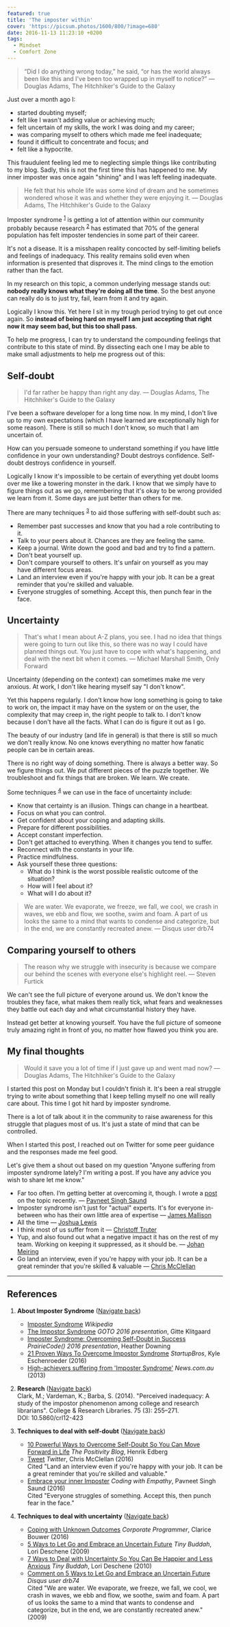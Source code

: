 ```yaml
---
featured: true
title: 'The imposter within'
cover: 'https://picsum.photos/1600/800/?image=680'
date: 2016-11-13 11:23:10 +0200
tags:
  - Mindset
  - Comfort Zone
---
```


> “Did I do anything wrong today,” he said, “or has the world always been like
> this and I've been too wrapped up in myself to notice?” ― Douglas Adams,
> The Hitchhiker's Guide to the Galaxy

Just over a month ago I:

- started doubting myself;
- felt like I wasn't adding value or achieving much;
- felt uncertain of my skills, the work I was doing and my career;
- was comparing myself to others which made me feel inadequate;
- found it difficult to concentrate and focus; and
- felt like a hypocrite.

This fraudulent feeling led me to neglecting simple things like contributing to
my blog. Sadly, this is not the first time this has happened to me. My inner
imposter was once again "shining" and I was left feeling inadequate.

> He felt that his whole life was some kind of dream and he sometimes
> wondered whose it was and whether they were enjoying it.
> ― Douglas Adams, The Hitchhiker's Guide to the Galaxy

Imposter syndrome <sup id="footnote-1">[1](#footnote-1-ref)</sup> is getting
a lot of attention within our community probably because research
<sup id="footnote-2">[2](#footnote-2-ref)</sup> has estimated that 70% of the
general population has felt imposter tendencies in some part of their career.

It's not a disease. It is a misshapen reality concocted by self-limiting beliefs
and feelings of inadequacy. This reality remains solid even when information
is presented that disproves it. The mind clings to the emotion rather than
the fact.

In my research on this topic, a common underlying message stands out:
**nobody really knows what they're doing all the time**. So the best anyone can
really do is to just try, fail, learn from it and try again.

Logically I know this. Yet here I sit in my trough period trying to get out once
again. So **instead of being hard on myself I am just accepting that right now
it may seem bad, but this too shall pass**.

To help me progress, I can try to understand the compounding feelings that
contribute to this state of mind. By dissecting each one I may be able to make
small adjustments to help me progress out of this:

## Self-doubt

> I'd far rather be happy than right any day.
> ― Douglas Adams, The Hitchhiker's Guide to the Galaxy

I've been a software developer for a long time now. In my mind, I don't live up
to my own expectations (which I have learned are exceptionally high for some
reason). There is still so much I don't know, so much that I am uncertain of.

How can you persuade someone to understand something if you have little
confidence in your own understanding? Doubt destroys confidence. Self-doubt
destroys confidence in yourself.

Logically I know it's impossible to be certain of everything yet doubt
looms over me like a towering monster in the dark. I know that we simply have
to figure things out as we go,
remembering that it's okay to be wrong provided we learn from it. Some days
are just better than others for me.

There are many techniques <sup id="footnote-3">[3](#footnote-3-ref)</sup> to aid
those suffering with self-doubt such as:

- Remember past successes and know that you had a role contributing to it.
- Talk to your peers about it. Chances are they are feeling the same.
- Keep a journal. Write down the good and bad and try to find a pattern.
- Don't beat yourself up.
- Don't compare yourself to others. It's unfair on yourself as you may have
  different focus areas.
- Land an interview even if you're happy with your job. It can be a great
  reminder that you're skilled and valuable.
- Everyone struggles of something. Accept this, then punch fear in the face.

## Uncertainty

> That's what I mean about A-Z plans, you see. I had no idea that things were
> going to turn out like this, so there was no way I could have planned things
> out. You just have to cope with what's happening, and deal with the next bit
> when it comes. ― Michael Marshall Smith, Only Forward

Uncertainty (depending on the context) can sometimes make me very anxious.
At work, I don't like hearing myself say "I don't know".

Yet this happens regularly. I don't know how long something is going to take to
work on, the impact it may have on the system or on the user, the complexity
that may creep in, the right people to talk to. I don't know because I don't
have all the facts. What I can do is figure it out as I go.

The beauty of our industry (and life in general) is that there is still so much
we don't really know. No one knows everything no matter how fanatic people can
be in certain areas.

There is no right way of doing something. There is always a better way. So we
figure things out. We put different pieces of the puzzle together. We
troubleshoot and fix things that are broken. We learn. We create.

Some techniques <sup id="footnote-4">[4](#footnote-4-ref)</sup> we
can use in the face of uncertainty include:

- Know that certainty is an illusion. Things can change in a heartbeat.
- Focus on what you can control.
- Get confident about your coping and adapting skills.
- Prepare for different possibilities.
- Accept constant imperfection.
- Don't get attached to everything. When it changes you tend to suffer.
- Reconnect with the constants in your life.
- Practice mindfulness.
- Ask yourself these three questions:
  - What do I think is the worst possible realistic outcome of the situation?
  - How will I feel about it?
  - What will I do about it?

> We are water. We evaporate, we freeze, we fall, we cool, we crash in waves,
> we ebb and flow, we soothe, swim and foam. A part of us looks the same to a
> mind that wants to condense and categorize, but in the end, we are
> constantly recreated anew. ― Disqus user drb74

## Comparing yourself to others

> The reason why we struggle with insecurity is because we compare our behind
> the scenes with everyone else's highlight reel. ― Steven Furtick

We can't see the full picture of everyone around us. We don't know the troubles
they face, what makes them really tick, what fears and weaknesses they
battle out each day and what circumstantial history they have.

Instead get better at knowing yourself. You have the full picture of someone
truly amazing right in front of you, no matter how flawed you think you are.

## My final thoughts

> Would it save you a lot of time if I just gave up and went mad now?
> ― Douglas Adams, The Hitchhiker's Guide to the Galaxy

I started this post on Monday but I couldn't finish it. It's been a real struggle
trying to write about something that I keep telling myself no one will really
care about. This time I got hit hard by imposter syndrome.

There is a lot of talk about it in the community to raise awareness for this
struggle that plagues most of us. It's just a state of mind that can be
controlled.

When I started this post, I reached out on Twitter for some peer guidance and
the responses made me feel good.

Let's give them a shout out based on my question "Anyone suffering from
imposter syndrome lately? I'm writing a post. If you have any advice you wish
to share let me know."

- Far too often. I’m getting better at overcoming it, though. I wrote a
  [post](http://codingwithempathy.com/2016/09/20/embrace-your-inner-imposter/) on
  the topic recently. ― [Pavneet Singh Saund](https://twitter.com/pavsaund/status/795741588144214016)
- Imposter syndrome isn't just for "actual" experts. It's for everyone in-between
  who has their own little area of expertise ― [James Mallison](https://twitter.com/J7mbo/status/795940602357673986)
- All the time ― [Joshua Lewis](https://twitter.com/joshilewis/status/795751736447270913)
- I think most of us suffer from it ― [Christoff Truter](https://twitter.com/cstruter/status/795899354926223360)
- Yup, and also found out what a negative impact it has on the rest of my team.
  Working on keeping it suppressed, as it should be. ― [Johan Meiring](https://twitter.com/johanmeiring/status/795844400798633984)
- Go land an interview, even if you're happy with your job. It can be a great reminder
  that you're skilled & valuable ― [Chris McClellan](https://twitter.com/Rubberduck203/status/795798471727087619)

---

## References

1.  <a id="footnote-1-ref"></a>**About Imposter Syndrome** ([Navigate back](#footnote-1))

    - [Imposter Syndrome](https://en.wikipedia.org/wiki/Impostor_syndrome) _Wikipedia_
    - [The Impostor Syndrome](https://www.youtube.com/watch?v=vLpqq0ljawE)
      _GOTO 2016 presentation_, Gitte Klitgaard
    - [Imposter Syndrome: Overcoming Self-Doubt in Success](https://www.youtube.com/watch?v=Bcth23hSRC0)
      _PrairieCode() 2016 presentation_, Heather Downing
    - [21 Proven Ways To Overcome Impostor Syndrome](http://startupbros.com/21-ways-overcome-impostor-syndrome/)
      _StartupBros_, Kyle Eschenroeder (2016)
    - [High-achievers suffering from 'Imposter Syndrome'](http://www.news.com.au/finance/highachievers-suffering-from-imposter-syndrome/story-e6frfm1i-1226779707766)
      _News.com.au_ (2013)

2.  <a id="footnote-2-ref"></a>**Research** ([Navigate back](#footnote-2))<br/>
    Clark, M.; Vardeman, K.; Barba, S. (2014).
    "Perceived inadequacy: A study of the impostor phenomenon among college and
    research librarians". College & Research Libraries. 75 (3): 255–271.<br/>
    DOI: 10.5860/crl12-423

3.  <a id="footnote-3-ref"></a>**Techniques to deal with self-doubt** ([Navigate back](#footnote-3))<br/>

    - [10 Powerful Ways to Overcome Self-Doubt So You Can Move Forward in Life](http://www.positivityblog.com/index.php/2015/12/16/overcome-self-doubt/)
      _The Positivity Blog_, Henrik Edberg
    - [Tweet](https://twitter.com/Rubberduck203/status/795798471727087619)
      _Twitter_, Chris McClellan (2016)<br/>
      Cited "Land an interview even if you're happy with your job. It can be a great
      reminder that you're skilled and valuable."
    - [Embrace your inner Imposter](http://codingwithempathy.com/2016/09/20/embrace-your-inner-imposter/)
      _Coding with Empathy_, Pavneet Singh Saund (2016)<br/>
      Cited "Everyone struggles of something. Accept this, then punch fear in the face."

4.  <a id="footnote-4-ref"></a>**Techniques to deal with uncertainty** ([Navigate back](#footnote-4))<br/>
    - [Coping with Unknown Outcomes](/blog/coping-with-unknown-outcomes/)
      _Corporate Programmer_, Clarice Bouwer (2016)
    - [5 Ways to Let Go and Embrace an Uncertain Future](http://tinybuddha.com/blog/5-ways-to-let-go-and-embrace-an-uncertain-future/)
      _Tiny Buddah_, Lori Deschene (2009)
    - [7 Ways to Deal with Uncertainty So You Can Be Happier and Less Anxious](http://tinybuddha.com/blog/7-ways-to-deal-with-uncertainty/)
      _Tiny Buddah_, Lori Deschene (2010)
    - [Comment on 5 Ways to Let Go and Embrace an Uncertain Future](https://disqus.com/by/drb74/) _Disqus user
      drb74_<br/>
      Cited "We are water. We evaporate, we freeze, we fall, we cool, we
      crash in waves, we ebb and flow, we soothe, swim and foam. A part of us
      looks the same to a mind that wants to condense and categorize, but in
      the end, we are constantly recreated anew." (2009)
